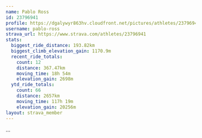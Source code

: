```yaml
---
name: Pablo Ross
id: 23796941
profile: https://dgalywyr863hv.cloudfront.net/pictures/athletes/23796941/14615399/1/large.jpg
username: pablo-ross
strava_url: https://www.strava.com/athletes/23796941
stats:
  biggest_ride_distance: 193.82km
  biggest_climb_elevation_gain: 1170.9m
  recent_ride_totals:
    count: 12
    distance: 367.47km
    moving_time: 18h 54m
    elevation_gain: 2698m
  ytd_ride_totals:
    count: 66
    distance: 2657km
    moving_time: 117h 19m
    elevation_gain: 20256m
layout: strava_member
--- 
```

...
